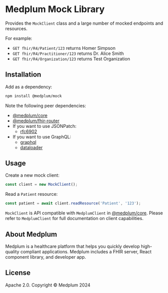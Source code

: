 # Medplum Mock Library

Provides the `MockClient` class and a large number of mocked endpoints and resources.

For example:

- `GET fhir/R4/Patient/123` returns Homer Simpson
- `GET fhir/R4/Practitioner/123` returns Dr. Alice Smith
- `GET fhir/R4/Organization/123` returns Test Organization

## Installation

Add as a dependency:

```bash
npm install @medplum/mock
```

Note the following peer dependencies:

- [@medplum/core](https://www.npmjs.com/package/@medplum/core)
- [@medplum/fhir-router](https://www.npmjs.com/package/@medplum/fhir-router)
- If you want to use JSONPatch:
  - [rfc6902](https://www.npmjs.com/package/rfc6902)
- If you want to use GraphQL:
  - [graphql](https://www.npmjs.com/package/graphql)
  - [dataloader](https://www.npmjs.com/package/dataloader)

## Usage

Create a new mock client:

```ts
const client = new MockClient();
```

Read a `Patient` resource:

```ts
const patient = await client.readResource('Patient', '123');
```

`MockClient` is API compatible with `MedplumClient` in [@medplum/core](https://www.npmjs.com/package/@medplum/core). Please refer to `MedplumClient` for full documentation on client capabilities.

## About Medplum

Medplum is a healthcare platform that helps you quickly develop high-quality compliant applications. Medplum includes a FHIR server, React component library, and developer app.

## License

Apache 2.0. Copyright &copy; Medplum 2024
